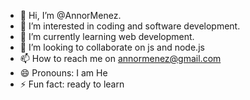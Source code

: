 - 👋 Hi, I’m @AnnorMenez.
- 👀 I’m interested in coding and software development.
- 🌱 I’m currently learning web development.
- 💞️ I’m looking to collaborate on js and node.js
- 📫 How to reach me on annormenez@gmail.com
- 😄 Pronouns: I am He
- ⚡ Fun fact: ready to learn 

<!---
AnnorMenez/AnnorMenez is a ✨ special ✨ repository because its `README.md` (this file) appears on your GitHub profile.
You can click the Preview link to take a look at your changes.
--->
